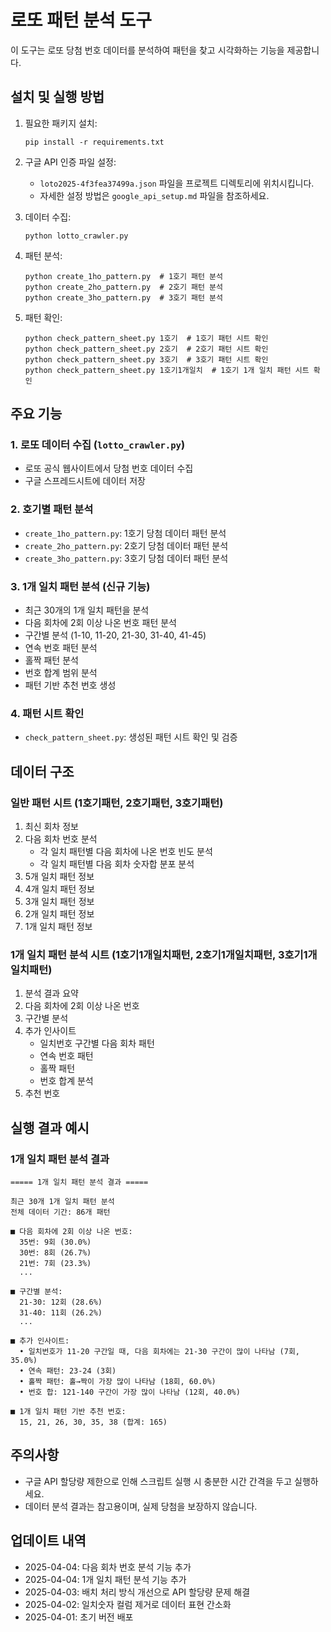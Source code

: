 # 로또 패턴 분석 도구

이 도구는 로또 당첨 번호 데이터를 분석하여 패턴을 찾고 시각화하는 기능을 제공합니다.

## 설치 및 실행 방법

1. 필요한 패키지 설치:
   ```
   pip install -r requirements.txt
   ```

2. 구글 API 인증 파일 설정:
   - `loto2025-4f3fea37499a.json` 파일을 프로젝트 디렉토리에 위치시킵니다.
   - 자세한 설정 방법은 `google_api_setup.md` 파일을 참조하세요.

3. 데이터 수집:
   ```
   python lotto_crawler.py
   ```

4. 패턴 분석:
   ```
   python create_1ho_pattern.py  # 1호기 패턴 분석
   python create_2ho_pattern.py  # 2호기 패턴 분석
   python create_3ho_pattern.py  # 3호기 패턴 분석
   ```

5. 패턴 확인:
   ```
   python check_pattern_sheet.py 1호기  # 1호기 패턴 시트 확인
   python check_pattern_sheet.py 2호기  # 2호기 패턴 시트 확인
   python check_pattern_sheet.py 3호기  # 3호기 패턴 시트 확인
   python check_pattern_sheet.py 1호기1개일치  # 1호기 1개 일치 패턴 시트 확인
   ```

## 주요 기능

### 1. 로또 데이터 수집 (`lotto_crawler.py`)
- 로또 공식 웹사이트에서 당첨 번호 데이터 수집
- 구글 스프레드시트에 데이터 저장

### 2. 호기별 패턴 분석
- `create_1ho_pattern.py`: 1호기 당첨 데이터 패턴 분석
- `create_2ho_pattern.py`: 2호기 당첨 데이터 패턴 분석
- `create_3ho_pattern.py`: 3호기 당첨 데이터 패턴 분석

### 3. 1개 일치 패턴 분석 (신규 기능)
- 최근 30개의 1개 일치 패턴을 분석
- 다음 회차에 2회 이상 나온 번호 패턴 분석
- 구간별 분석 (1-10, 11-20, 21-30, 31-40, 41-45)
- 연속 번호 패턴 분석
- 홀짝 패턴 분석
- 번호 합계 범위 분석
- 패턴 기반 추천 번호 생성

### 4. 패턴 시트 확인
- `check_pattern_sheet.py`: 생성된 패턴 시트 확인 및 검증

## 데이터 구조

### 일반 패턴 시트 (1호기패턴, 2호기패턴, 3호기패턴)
1. 최신 회차 정보
2. 다음 회차 번호 분석
   - 각 일치 패턴별 다음 회차에 나온 번호 빈도 분석
   - 각 일치 패턴별 다음 회차 숫자합 분포 분석
3. 5개 일치 패턴 정보
4. 4개 일치 패턴 정보
5. 3개 일치 패턴 정보
6. 2개 일치 패턴 정보
7. 1개 일치 패턴 정보

### 1개 일치 패턴 분석 시트 (1호기1개일치패턴, 2호기1개일치패턴, 3호기1개일치패턴)
1. 분석 결과 요약
2. 다음 회차에 2회 이상 나온 번호
3. 구간별 분석
4. 추가 인사이트
   - 일치번호 구간별 다음 회차 패턴
   - 연속 번호 패턴
   - 홀짝 패턴
   - 번호 합계 분석
5. 추천 번호

## 실행 결과 예시

### 1개 일치 패턴 분석 결과
```
===== 1개 일치 패턴 분석 결과 =====

최근 30개 1개 일치 패턴 분석
전체 데이터 기간: 86개 패턴

■ 다음 회차에 2회 이상 나온 번호:
  35번: 9회 (30.0%)
  30번: 8회 (26.7%)
  21번: 7회 (23.3%)
  ...

■ 구간별 분석:
  21-30: 12회 (28.6%)
  31-40: 11회 (26.2%)
  ...

■ 추가 인사이트:
  • 일치번호가 11-20 구간일 때, 다음 회차에는 21-30 구간이 많이 나타남 (7회, 35.0%)
  • 연속 패턴: 23-24 (3회)
  • 홀짝 패턴: 홀→짝이 가장 많이 나타남 (18회, 60.0%)
  • 번호 합: 121-140 구간이 가장 많이 나타남 (12회, 40.0%)

■ 1개 일치 패턴 기반 추천 번호:
  15, 21, 26, 30, 35, 38 (합계: 165)
```

## 주의사항

- 구글 API 할당량 제한으로 인해 스크립트 실행 시 충분한 시간 간격을 두고 실행하세요.
- 데이터 분석 결과는 참고용이며, 실제 당첨을 보장하지 않습니다.

## 업데이트 내역

- 2025-04-04: 다음 회차 번호 분석 기능 추가
- 2025-04-04: 1개 일치 패턴 분석 기능 추가
- 2025-04-03: 배치 처리 방식 개선으로 API 할당량 문제 해결
- 2025-04-02: 일치숫자 컬럼 제거로 데이터 표현 간소화
- 2025-04-01: 초기 버전 배포